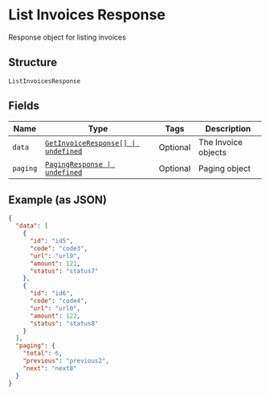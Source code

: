 
# List Invoices Response

Response object for listing invoices

## Structure

`ListInvoicesResponse`

## Fields

| Name | Type | Tags | Description |
|  --- | --- | --- | --- |
| `data` | [`GetInvoiceResponse[] \| undefined`](../../doc/models/get-invoice-response.md) | Optional | The Invoice objects |
| `paging` | [`PagingResponse \| undefined`](../../doc/models/paging-response.md) | Optional | Paging object |

## Example (as JSON)

```json
{
  "data": [
    {
      "id": "id5",
      "code": "code3",
      "url": "url9",
      "amount": 121,
      "status": "status7"
    },
    {
      "id": "id6",
      "code": "code4",
      "url": "url0",
      "amount": 122,
      "status": "status8"
    }
  ],
  "paging": {
    "total": 6,
    "previous": "previous2",
    "next": "next8"
  }
}
```

